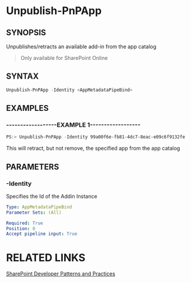 # Unpublish-PnPApp

## SYNOPSIS
Unpublishes/retracts an available add-in from the app catalog

>Only available for SharePoint Online

## SYNTAX 

```powershell
Unpublish-PnPApp -Identity <AppMetadataPipeBind>
```

## EXAMPLES

### ------------------EXAMPLE 1------------------
```powershell
PS:> Unpublish-PnPApp -Identity 99a00f6e-fb81-4dc7-8eac-e09c6f9132fe
```

This will retract, but not remove, the specified app from the app catalog

## PARAMETERS

### -Identity
Specifies the Id of the Addin Instance

```yaml
Type: AppMetadataPipeBind
Parameter Sets: (All)

Required: True
Position: 0
Accept pipeline input: True
```

# RELATED LINKS

[SharePoint Developer Patterns and Practices](http://aka.ms/sppnp)